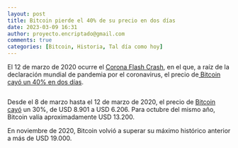 ```yaml
---
layout: post
title: Bitcoin pierde el 40% de su precio en dos días
date: 2023-03-09 16:31
author: proyecto.encriptado@gmail.com
comments: true
categories: [Bitcoin, Historia, Tal día como hoy]
---
```

<!-- wp:paragraph {"style":{"elements":{"link":{"color":{"text":"#0745e3"}}}}} -->
<p class="has-link-color">El 12 de marzo de 2020 ocurre el <a href="https://www.criptonoticias.com/mercados/un-ano-debacle-coronavirus-caida-bitcoin-imperceptible/">Corona Flash Crash</a>, en el que, a raíz de la declaración mundial de pandemia por el coronavirus, el precio de<a href="https://www.forbes.com/sites/investor/2020/03/13/bitcoin-crash-2020/?sh=65b761dd61c8"> Bitcoin cayó un 40% en dos días</a>.</p>
<!-- /wp:paragraph -->

<!-- wp:image {"id":590,"sizeSlug":"large","linkDestination":"none"} -->
<figure class="wp-block-image size-large"><img src="https://proyectobitcoin.com/wp-content/uploads/2023/03/12-de-marzo-1b-1024x467.png" alt="" class="wp-image-590"/></figure>
<!-- /wp:image -->

<!-- wp:paragraph {"style":{"elements":{"link":{"color":{"text":"#0745e3"}}}}} -->
<p class="has-link-color">Desde el 8 de marzo hasta el 12 de marzo de 2020, el precio de <a href="https://www.cnbc.com/2020/03/13/bitcoin-loses-half-of-its-value-in-two-day-plunge.html">Bitcoin cayó</a> un 30%, de USD 8.901 a USD 6.206. Para octubre del mismo año, Bitcoin valía aproximadamente USD 13.200. </p>
<!-- /wp:paragraph -->

<!-- wp:paragraph -->
<p>En noviembre de 2020, Bitcoin volvió a superar su máximo histórico anterior a más de USD 19.000.</p>
<!-- /wp:paragraph -->
